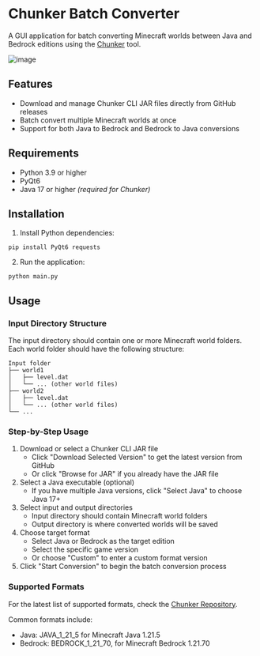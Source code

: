 # Chunker Batch Converter

A GUI application for batch converting Minecraft worlds between Java and Bedrock editions using the [Chunker](https://github.com/HiveGamesOSS/Chunker) tool.

![image](https://github.com/user-attachments/assets/a2c13011-73e9-4f50-af85-419e57ae3631)

## Features

- Download and manage Chunker CLI JAR files directly from GitHub releases
- Batch convert multiple Minecraft worlds at once
- Support for both Java to Bedrock and Bedrock to Java conversions

## Requirements

- Python 3.9 or higher
- PyQt6
- Java 17 or higher *(required for Chunker)*

## Installation

1. Install Python dependencies:
```
pip install PyQt6 requests
```

2. Run the application:
```
python main.py
```

## Usage

### Input Directory Structure

The input directory should contain one or more Minecraft world folders. Each world folder should have the following structure:

```
Input folder
├── world1
│   ├── level.dat
│   └── ... (other world files)
├── world2
│   ├── level.dat
│   └── ... (other world files)
└── ...
```

### Step-by-Step Usage

1. Download or select a Chunker CLI JAR file
   - Click "Download Selected Version" to get the latest version from GitHub
   - Or click "Browse for JAR" if you already have the JAR file
2. Select a Java executable (optional)
   - If you have multiple Java versions, click "Select Java" to choose Java 17+
3. Select input and output directories
   - Input directory should contain Minecraft world folders
   - Output directory is where converted worlds will be saved
4. Choose target format
   - Select Java or Bedrock as the target edition
   - Select the specific game version
   - Or choose "Custom" to enter a custom format version
5. Click "Start Conversion" to begin the batch conversion process

### Supported Formats

For the latest list of supported formats, check the [Chunker Repository](https://github.com/HiveGamesOSS/Chunker/blob/main/README.md).

Common formats include:
- Java: JAVA_1_21_5 for Minecraft Java 1.21.5
- Bedrock: BEDROCK_1_21_70, for Minecraft Bedrock 1.21.70
